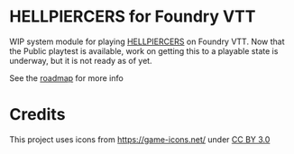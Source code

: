 # HELLPIERCERS for Foundry VTT

WIP system module for playing
[HELLPIERCERS](https://www.kickstarter.com/projects/sandypuggames/hellpiercers-tactical-harrowing-action/)
on Foundry VTT. Now that the Public playtest is available, work on getting this
to a playable state is underway, but it is not ready as of yet.

See the [roadmap](ROADMAP.md) for more info

# Credits

This project uses icons from https://game-icons.net/ under [CC BY
3.0](http://creativecommons.org/licenses/by/3.0/)
